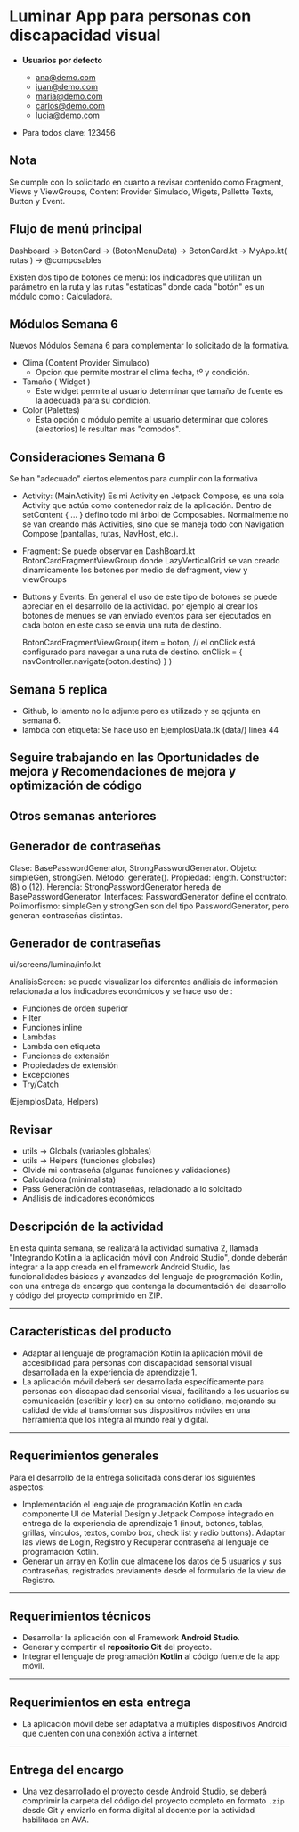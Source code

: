 # Luminar App para personas con discapacidad visual

- **Usuarios por defecto**
  - ana@demo.com
  - juan@demo.com
  - maria@demo.com
  - carlos@demo.com
  - lucia@demo.com

- Para todos clave: 123456

## Nota

Se cumple con lo solicitado en cuanto a revisar contenido como Fragment, Views y ViewGroups, Content Provider Simulado,
Wigets, Pallette Texts, Button y Event.

## Flujo de menú principal
Dashboard -> BotonCard -> (BotonMenuData) -> BotonCard.kt -> MyApp.kt( rutas ) -> @composables
 
Existen dos tipo de botones de menú: los indicadores que utilizan un parámetro en la ruta y 
las rutas "estaticas" donde cada "botón" es un módulo como : Calculadora.

## Módulos Semana 6

Nuevos Módulos Semana 6 para complementar lo solicitado de la formativa.

- Clima (Content Provider Simulado)
  - Opcion que permite mostrar el clima fecha, tº y condición.
- Tamaño ( Widget )
  - Este widget permite al usuario determinar que tamaño de fuente es la adecuada para su condición.
- Color (Palettes)
  - Esta opción o módulo pemite al usuario determinar que colores (aleatorios) le resultan mas "comodos".


## Consideraciones Semana 6

Se han "adecuado" ciertos elementos para cumplir con la formativa

- Activity: (MainActivity) Es mi Activity en Jetpack Compose, es una sola Activity que actúa como contenedor raíz de la aplicación. 
  Dentro de setContent { ... } defino todo mi árbol de Composables.
  Normalmente no se van creando más Activities, sino que se maneja todo con Navigation Compose (pantallas, rutas, NavHost, etc.).

- Fragment: Se puede observar en DashBoard.kt BotonCardFragmentViewGroup donde LazyVerticalGrid se van creado dinamicamente 
  los botones por medio de defragment, view y viewGroups

- Buttons y Events: En general el uso de este tipo de botones se puede apreciar en el desarrollo de la actividad.
  por ejemplo al crear los botones de menues se van enviado eventos para ser ejecutados en cada boton en este caso
  se envía una ruta de destino.

   BotonCardFragmentViewGroup(
                   item = boton,
                   // el onClick está configurado para navegar a una ruta de destino.
                   onClick = {
                          navController.navigate(boton.destino)
                        }
                    )


## Semana 5 replica

- Github, lo lamento no lo adjunte pero es utilizado y se qdjunta en semana 6.
- lambda con etiqueta: Se hace uso en EjemplosData.tk (data/) línea 44

## Seguire trabajando en las Oportunidades de mejora y Recomendaciones de mejora y optimización de código

## Otros semanas anteriores

## Generador de contraseñas

Clase: BasePasswordGenerator, StrongPasswordGenerator.
Objeto: simpleGen, strongGen.
Método: generate().
Propiedad: length.
Constructor: (8) o (12).
Herencia: StrongPasswordGenerator hereda de BasePasswordGenerator.
Interfaces: PasswordGenerator define el contrato.
Polimorfismo: simpleGen y strongGen son del tipo PasswordGenerator, pero generan contraseñas distintas.

## Generador de contraseñas

ui/screens/lumina/info.kt

AnalisisScreen: se puede visualizar los diferentes análisis de información relacionada
a los indicadores económicos y se hace uso de :

- Funciones de orden superior
- Filter
- Funciones inline
- Lambdas
- Lambda con etiqueta
- Funciones de extensión
- Propiedades de extensión
- Excepciones
- Try/Catch

(EjemplosData, Helpers)

## Revisar 

- utils -> Globals (variables globales)
- utils -> Helpers (funciones globales)
- Olvidé mi contraseña (algunas funciones y validaciones)
- Calculadora (minimalista)
- Pass Generación de contraseñas, relacionado a lo solcitado
- Análisis de indicadores económicos

## Descripción de la actividad

En esta quinta semana, se realizará la actividad sumativa 2, llamada 
"Integrando Kotlin a la aplicación móvil con Android Studio", 
donde deberán integrar a la app creada en el framework Android Studio,
las funcionalidades básicas y avanzadas del lenguaje de programación Kotlin,
con una entrega de encargo que contenga la documentación del desarrollo y 
código del proyecto comprimido en ZIP.

---

## Características del producto

- Adaptar al lenguaje de programación Kotlin la aplicación móvil de accesibilidad
  para personas con discapacidad sensorial visual desarrollada en la experiencia de aprendizaje 1.
- La aplicación móvil deberá ser desarrollada específicamente para personas 
  con discapacidad sensorial visual, facilitando a los usuarios su comunicación 
  (escribir y leer) en su entorno cotidiano, mejorando su calidad de vida al transformar 
  sus dispositivos móviles en una herramienta que los integra al mundo real y digital.

---

## Requerimientos generales

Para el desarrollo de la entrega solicitada considerar los siguientes aspectos:

- Implementación el lenguaje de programación Kotlin en cada componente UI de Material
  Design y Jetpack Compose integrado en entrega de la experiencia de aprendizaje 1
  (input, botones, tablas, grillas, vínculos, textos, combo box, check list y radio buttons).
  Adaptar las views de Login, Registro y Recuperar contraseña al lenguaje de programación Kotlin.
- Generar un array en Kotlin que almacene los datos de 5 usuarios y sus contraseñas, 
  registrados previamente desde el formulario de la view de Registro.

---

## Requerimientos técnicos

- Desarrollar la aplicación con el Framework **Android Studio**.
- Generar y compartir el **repositorio Git** del proyecto.
- Integrar el lenguaje de programación **Kotlin** al código fuente de la app móvil.

---

## Requerimientos en esta entrega

- La aplicación móvil debe ser adaptativa a múltiples dispositivos Android que cuenten con una conexión activa a internet.

---

## Entrega del encargo

- Una vez desarrollado el proyecto desde Android Studio, se deberá comprimir la carpeta del código del proyecto completo en formato `.zip` desde Git y enviarlo en forma digital al docente por la actividad habilitada en AVA.
